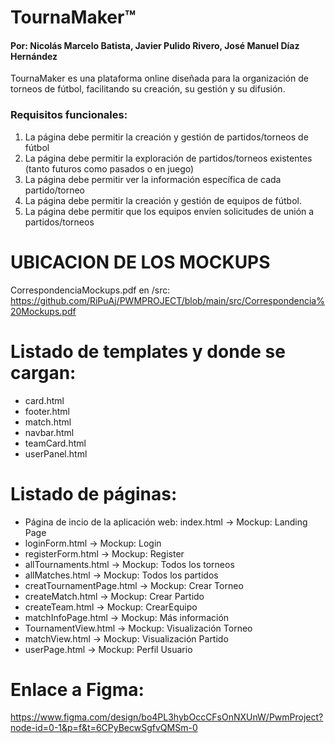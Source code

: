 # TournaMaker™
#### Por: Nicolás Marcelo Batista, Javier Pulido Rivero, José Manuel Díaz Hernández

TournaMaker es una plataforma online diseñada para la organización de torneos de fútbol, facilitando su creación, su gestión y su difusión.

### Requisitos funcionales:

1. La página debe permitir la creación y gestión de partidos/torneos de fútbol
2. La página debe permitir la exploración de partidos/torneos existentes (tanto futuros como pasados o en juego)
3. La página debe permitir ver la información específica de cada partido/torneo
4. La página debe permitir la creación y gestión de equipos de fútbol.
5. La página debe permitir que los equipos envíen solicitudes de unión a partidos/torneos

# UBICACION DE LOS MOCKUPS
CorrespondenciaMockups.pdf en /src:
https://github.com/RiPuAj/PWMPROJECT/blob/main/src/Correspondencia%20Mockups.pdf

# Listado de templates y donde se cargan:
- card.html 
- footer.html
- match.html
- navbar.html
- teamCard.html
- userPanel.html

# Listado de páginas:
- Página de incio de la aplicación web: index.html -> Mockup: Landing Page
- loginForm.html -> Mockup: Login
- registerForm.html -> Mockup: Register
- allTournaments.html -> Mockup: Todos los torneos
- allMatches.html -> Mockup: Todos los partidos
- creatTournamentPage.html -> Mockup: Crear Torneo
- createMatch.html -> Mockup: Crear Partido
- createTeam.html -> Mockup: CrearEquipo
- matchInfoPage.html -> Mockup: Más información
- TournamentView.html -> Mockup: Visualización Torneo
- matchView.html -> Mockup: Visualización Partido
- userPage.html -> Mockup: Perfil Usuario

# Enlace a Figma: 
https://www.figma.com/design/bo4PL3hybOccCFsOnNXUnW/PwmProject?node-id=0-1&p=f&t=6CPyBecwSgfvQMSm-0

